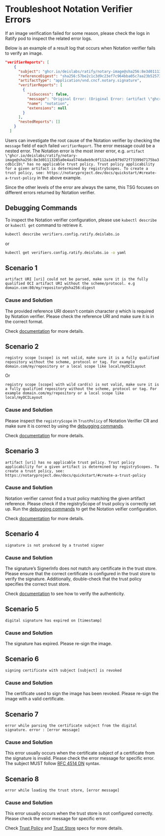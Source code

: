 # Troubleshoot Notation Verifier Errors

If an image verification failed for some reason, please check the logs in Ratify pod to inspect the related error logs.

Below is an example of a result log that occurs when Notation verifier fails to verify an image.

```json
"verifierReports": [
    {
      "subject": "ghcr.io/deislabs/ratify/notary-image@sha256:8e3d01113285a0e4aa574da8eb9c0f112a1eb979d72f73399d7175ba3cdb1c1b",
      "referenceDigest": "sha256:57be2c1c3d9c23ef7c964bba05c7aa23b525732e9c9af9652654ccc3f4babb0e",
      "artifactType": "application/vnd.cncf.notary.signature",
      "verifierReports": [
        {
          "isSuccess": false,
          "message": "Original Error: (Original Error: (artifact \"ghcr.io/deislabs/ratify/notary-image@sha256:8e3d01113285a0e4aa574da8eb9c0f112a1eb979d72f73399d7175ba3cdb1c1b\" has no applicable trust policy. Trust policy applicability for a given artifact is determined by registryScopes. To create a trust policy, see: https://notaryproject.dev/docs/quickstart/#create-a-trust-policy), Error: verify signature failure, Code: VERIFY_PLUGIN_FAILURE, Plugin Name: notation, Component Type: verifier, Documentation: https://github.com/notaryproject/notaryproject/tree/main/specs, Detail: failed to verify signature of digest), Error: verify reference failure, Code: VERIFY_PLUGIN_FAILURE, Plugin Name: notation, Component Type: verifier",
          "name": "notation",
          "extensions": null
        }
      ],
      "nestedReports": []
    }
  ]
```

Users can investigate the root cause of the Notation verifier by checking the `message` field of each failed `verifierReport`. The error message could be a nested error. The Notation error is the most inner error, e.g. `artifact \"ghcr.io/deislabs/ratify/notary-image@sha256:8e3d01113285a0e4aa574da8eb9c0f112a1eb979d72f73399d7175ba3cdb1c1b\" has no applicable trust policy. Trust policy applicability for a given artifact is determined by registryScopes. To create a trust policy, see: https://notaryproject.dev/docs/quickstart/#create-a-trust-policy` in the above example.

Since the other levels of the error are always the same, this TSG focuses on different errors returned by Notation verifier.

## Debugging Commands
To inspect the Notation verifier configuration, please use ```kubectl describe``` or ```kubectl get``` command to retrieve it.
```bash
kubectl describe verifiers.config.ratify.deislabs.io
```
or

```bash
kubectl get verifiers.config.ratify.deislabs.io -o yaml
```

## Scenario 1
```
artifact URI [uri] could not be parsed, make sure it is the fully qualified OCI artifact URI without the scheme/protocol. e.g domain.com:80/my/repository@sha256:digest
```

### Cause and Solution
The provided reference URI doesn't contain character `@` which is required by Notation verifier. Please check the reference URI and make sure it is in the correct format. 

Check [documentation](https://github.com/notaryproject/specifications/blob/main/specs/trust-store-trust-policy.md#selecting-a-trust-policy-based-on-artifact-uri) for more details.

## Scenario 2
```
registry scope [scope] is not valid, make sure it is a fully qualified repository without the scheme, protocol or tag. For example domain.com/my/repository or a local scope like local/myOCILayout
```
Or
```
registry scope [scope] with wild card(s) is not valid, make sure it is a fully qualified repository without the scheme, protocol or tag. For example domain.com/my/repository or a local scope like local/myOCILayout
```

### Cause and Solution
Please inspect the `registryScope` in `TrustPolicy` of Notation Verifier CR and make sure it is correct by using the [debugging commands](#debugging-commands).

Check [documentation](https://github.com/notaryproject/specifications/blob/main/specs/trust-store-trust-policy.md#selecting-a-trust-policy-based-on-artifact-uri) for more details.

## Scenario 3
```
artifact [uri] has no applicable trust policy. Trust policy applicability for a given artifact is determined by registryScopes. To create a trust policy, see: https://notaryproject.dev/docs/quickstart/#create-a-trust-policy
```

### Cause and Solution
Notation verifier cannot find a trust policy matching the given artifact reference. Please check if the registryScope of trust policy is correctly set up. Run the [debugging commands](#debugging-commands) to get the Notation veifier configuration.

Check [documentation](https://notaryproject.dev/docs/quickstart/#create-a-trust-policy) for more details.

## Scenario 4
```
signature is not produced by a trusted signer
```

### Cause and Solution
The signature’s SignerInfo does not match any certificate in the trust store. Please ensure that the correct certificate is configured in the trust store to verify the signature. Additionally, double-check that the trust policy specifies the correct trust store.

Check [documentation](https://github.com/notaryproject/specifications/blob/main/specs/trust-store-trust-policy.md#steps) to see how to verify the authenticity.

## Scenario 5
```
digital signature has expired on [timestamp]
```

### Cause and Solution
The signature has expired. Please re-sign the image.

## Scenario 6
```
signing certificate with subject [subject] is revoked
```

### Cause and Solution
The certificate used to sign the image has been revoked. Please re-sign the image with a valid certificate.

## Scenario 7
```
error while parsing the certificate subject from the digital signature. error : [error message]
```

### Cause and Solution
This error usually occurs when the certificate subject of a certificate from the signature is invalid. Please check the error message for specific error. The subject MUST follow [RFC 4514 DN](https://datatracker.ietf.org/doc/html/rfc4514) syntax.

## Scenario 8
```
error while loading the trust store, [error message]
```

### Cause and Solution
This error usually occurs when the trust store is not configured correctly. Please check the error message for specific error.

Check [Trust Policy](https://github.com/notaryproject/specifications/blob/main/specs/trust-store-trust-policy.md#trust-policy) and [Trust Store](https://github.com/notaryproject/specifications/blob/main/specs/trust-store-trust-policy.md#trust-store) specs for more details.
